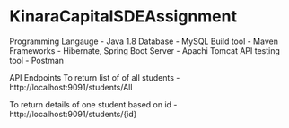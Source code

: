 # KinaraCapitalSDEAssignment

Programming Langauge - Java 1.8
Database             - MySQL
Build tool           - Maven
Frameworks           - Hibernate, Spring Boot
Server               - Apachi Tomcat
API testing tool     - Postman


API Endpoints 
To return list of of all students             - http://localhost:9091/students/All

To return details of one student based on id  - http://localhost:9091/students/{id}
